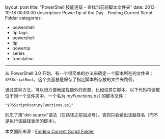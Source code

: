 layout: post
title: "PowerShell 技能连载 - 查找当前的脚本文件夹"
date: 2013-10-18 00:00:00
description: PowerTip of the Day - Finding Current Script Folder
categories:
- powershell
- tip
tags:
- powershell
- tip
- powertip
- series
- translation
---
从 PowerShell 3.0 开始，有一个很简单的办法来确定一个脚本所在的文件夹：`$PSScriptRoot`。这个变量总是保存了指定脚本所存放的文件夹路径。

通过这种方法，可以很方便地加载额外的资源，比如说其它脚本。以下代码将读取位于同一个文件夹中，一个名为 *myFunctions.ps1* 的脚本文件：

	"$PSScriptRoot\myFunctions.ps1"

别忘了用“dot-source”语法（在路径之前加点号）。否则只会输出该路径名（而不是执行该路径表示的脚本）。
<!--more-->

本文国际来源：[Finding Current Script Folder](http://community.idera.com/powershell/powertips/b/tips/posts/finding-current-script-folder)
